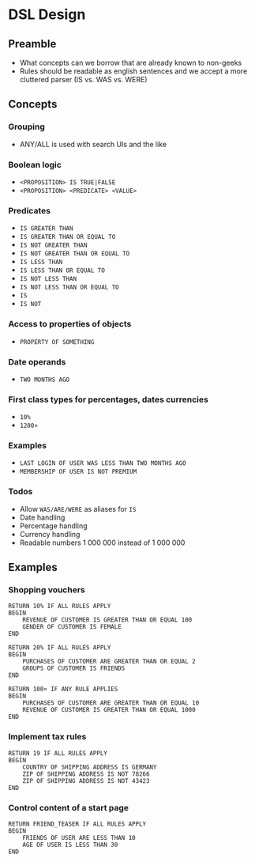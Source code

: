 # DSL Design

## Preamble
- What concepts can we borrow that are already known to non-geeks
- Rules should be readable as english sentences and we accept a more cluttered parser (IS vs. WAS vs. WERE)

## Concepts
### Grouping
 - ANY/ALL is used with search UIs and the like


### Boolean logic
 - `<PROPOSITION> IS TRUE|FALSE`
 - `<PROPOSITION> <PREDICATE> <VALUE>`

### Predicates
 - `IS GREATER THAN`
 - `IS GREATER THAN OR EQUAL TO`
 - `IS NOT GREATER THAN`
 - `IS NOT GREATER THAN OR EQUAL TO`
 - `IS LESS THAN`
 - `IS LESS THAN OR EQUAL TO`
 - `IS NOT LESS THAN`
 - `IS NOT LESS THAN OR EQUAL TO`
 - `IS`
 - `IS NOT`

### Access to properties of objects
 - `PROPERTY OF SOMETHING`

### Date operands
 - `TWO MONTHS AGO`

### First class types for percentages, dates currencies
 - `10%`
 - `1200¤`

### Examples
 - `LAST LOGIN OF USER WAS LESS THAN TWO MONTHS AGO`
 - `MEMBERSHIP OF USER IS NOT PREMIUM`

### Todos
 - Allow `WAS/ARE/WERE` as aliases for `IS`
 - Date handling
 - Percentage handling
 - Currency handling
 - Readable numbers 1 000 000 instead of 1 000 000

## Examples
### Shopping vouchers
```
RETURN 10% IF ALL RULES APPLY
BEGIN
    REVENUE OF CUSTOMER IS GREATER THAN OR EQUAL 100
    GENDER OF CUSTOMER IS FEMALE
END

RETURN 20% IF ALL RULES APPLY
BEGIN
    PURCHASES OF CUSTOMER ARE GREATER THAN OR EQUAL 2
    GROUPS OF CUSTOMER IS FRIENDS
END

RETURN 100¤ IF ANY RULE APPLIES
BEGIN
    PURCHASES OF CUSTOMER ARE GREATER THAN OR EQUAL 10
    REVENUE OF CUSTOMER IS GREATER THAN OR EQUAL 1000
END
```

### Implement tax rules
```
RETURN 19 IF ALL RULES APPLY
BEGIN
    COUNTRY OF SHIPPING ADDRESS IS GERMANY
    ZIP OF SHIPPING ADDRESS IS NOT 78266
    ZIP OF SHIPPING ADDRESS IS NOT 43423
END
```

### Control content of a start page
```
RETURN FRIEND_TEASER IF ALL RULES APPLY
BEGIN
    FRIENDS OF USER ARE LESS THAN 10
    AGE OF USER IS LESS THAN 30
END
```
